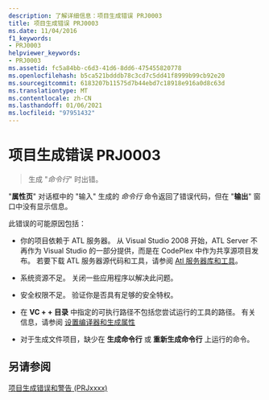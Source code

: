 ```yaml
---
description: 了解详细信息：项目生成错误 PRJ0003
title: 项目生成错误 PRJ0003
ms.date: 11/04/2016
f1_keywords:
- PRJ0003
helpviewer_keywords:
- PRJ0003
ms.assetid: fc5a84bb-c6d3-41d6-8dd6-475455820778
ms.openlocfilehash: b5ca521bdddb78c3cd7c5dd41f8999b99cb92e20
ms.sourcegitcommit: 6183207b11575d7b44ebd7c18918e916a0d8c63d
ms.translationtype: MT
ms.contentlocale: zh-CN
ms.lasthandoff: 01/06/2021
ms.locfileid: "97951432"
---
```

# <a name="project-build-error-prj0003"></a>项目生成错误 PRJ0003

> 生成 "*命令行*" 时出错。

"**属性页**" 对话框中的 "输入" 生成的 *命令行* 命令返回了错误代码，但在 "**输出**" 窗口中没有显示信息。

此错误的可能原因包括：

- 你的项目依赖于 ATL 服务器。 从 Visual Studio 2008 开始，ATL Server 不再作为 Visual Studio 的一部分提供，而是在 CodePlex 中作为共享源项目发布。 若要下载 ATL 服务器源代码和工具，请参阅 [Atl 服务器库和工具](https://archive.codeplex.com/?p=atlserver)。

- 系统资源不足。 关闭一些应用程序以解决此问题。

- 安全权限不足。 验证你是否具有足够的安全特权。

- 在 **VC + + 目录** 中指定的可执行路径不包括您尝试运行的工具的路径。 有关信息，请参阅 [设置编译器和生成属性](../../build/working-with-project-properties.md)

- 对于生成文件项目，缺少在 **生成命令行** 或 **重新生成命令行** 上运行的命令。

## <a name="see-also"></a>另请参阅

[项目生成错误和警告 (PRJxxxx) ](../../error-messages/tool-errors/project-build-errors-and-warnings-prjxxxx.md)
